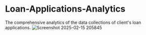 # Loan-Applications-Analytics
The comprehensive analytics of the data collections of client's loan applications.
![Screenshot 2025-02-15 205845](https://github.com/user-attachments/assets/8f042a5f-825a-4d34-a03c-67174b224b67)
